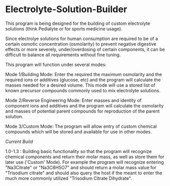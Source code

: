 # Electrolyte-Solution-Builder
This program is being designed for the building of custom electrolyte solutions (think Pedialyte or for sports medicine usage).

Since electrolye solutions for human consumption are required to be of a certain osmotic concentration (osmolarity) to prevent negative digestive effects or more severely, under/overdosing of certain components, it can be difficult to balance all requirements without fine tuning. 


This program will function under several modes:

Mode 1/Building Mode: Enter the required the maximum osmolarity and the required ions or additives (glucose, etc) and the program will calculate the masses needed for a desired volume. This mode will use a stored list of known precursor compounds commonly used to mix electrolyte solutions.

Mode 2/Reverse Engineering Mode: Enter masses and identity of component ions and additives and the program will calculate the osmolarity and masses of potential parent compounds for reproduction of the parent solution.

Mode 3/Custom Mode: The program will allow entry of custom chemical compounds which will be stored and available for use in other modes.



*Current Build*

1.0-1.3 : Building basic functionality so that the program will recognize chemical components and return their molar mass, as well as store them for later use ('Custom' Mode). For example the program will recognize entering "Na3Citrate" or "Na3C6H5O7" and should return a molar mass value for "Trisodium citrate" and should also query the host if the meant to enter the much more commonly utilized "Trisodium Citrate Dihydrate".
